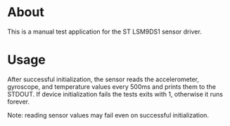 # About
This is a manual test application for the ST LSM9DS1 sensor driver.

# Usage

After successful initialization, the sensor reads the accelerometer, gyroscope,
and temperature values every 500ms and prints them to the STDOUT. If device
initialization fails the tests exits with 1, otherwise it runs forever.

Note: reading sensor values may fail even on successful initialization.
